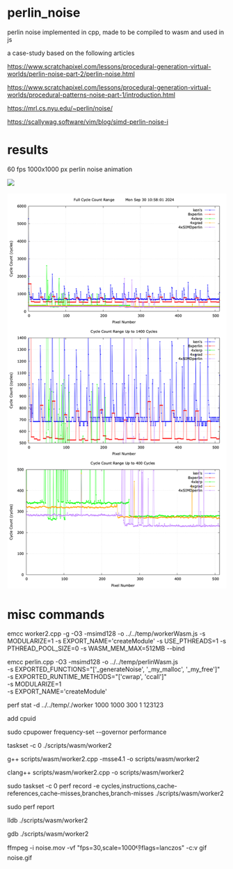 # perlin_noise

perlin noise implemented in cpp, made to be compiled to wasm and used in js

a case-study based on the following articles

https://www.scratchapixel.com/lessons/procedural-generation-virtual-worlds/perlin-noise-part-2/perlin-noise.html

https://www.scratchapixel.com/lessons/procedural-generation-virtual-worlds/procedural-patterns-noise-part-1/introduction.html

https://mrl.cs.nyu.edu/~perlin/noise/

https://scallywag.software/vim/blog/simd-perlin-noise-i


# results

60 fps 1000x1000 px perlin noise animation

![](./resources/noise.gif)

![](./scripts/plot/merge/plot.png)


# misc commands

emcc worker2.cpp -g -O3 -msimd128 -o ../../temp/workerWasm.js     -s MODULARIZE=1     -s EXPORT_NAME='createModule'     -s USE_PTHREADS=1     -s PTHREAD_POOL_SIZE=0     -s  WASM_MEM_MAX=512MB     --bind

emcc perlin.cpp -O3 -msimd128 -o ../../temp/perlinWasm.js \
  -s EXPORTED_FUNCTIONS="['_generateNoise', '_my_malloc', '_my_free']" \
  -s EXPORTED_RUNTIME_METHODS="['cwrap', 'ccall']" \
  -s MODULARIZE=1 \
  -s EXPORT_NAME='createModule'

perf stat -d ../../temp/./worker 1000 1000 300 1 123123

add cpuid

sudo cpupower frequency-set --governor performance

taskset -c 0 ./scripts/wasm/worker2

g++ scripts/wasm/worker2.cpp -msse4.1 -o scripts/wasm/worker2

clang++ scripts/wasm/worker2.cpp -o scripts/wasm/worker2

sudo taskset -c 0 perf record -e cycles,instructions,cache-references,cache-misses,branches,branch-misses ./scripts/wasm/worker2

sudo perf report

lldb ./scripts/wasm/worker2

gdb ./scripts/wasm/worker2

ffmpeg -i noise.mov -vf "fps=30,scale=1000:-1:flags=lanczos" -c:v gif noise.gif